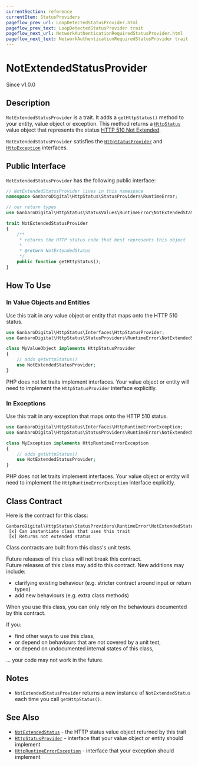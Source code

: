 ```yaml
---
currentSection: reference
currentItem: StatusProviders
pageflow_prev_url: LoopDetectedStatusProvider.html
pageflow_prev_text: LoopDetectedStatusProvider trait
pageflow_next_url: NetworkAuthenticationRequiredStatusProvider.html
pageflow_next_text: NetworkAuthenticationRequiredStatusProvider trait
---
```


# NotExtendedStatusProvider

<div class="callout info">
Since v1.0.0
</div>

## Description

`NotExtendedStatusProvider` is a trait. It adds a `getHttpStatus()` method to your entity, value object or exception. This method returns a [`HttpStatus`](../Interfaces/HttpStatus.html) value object that represents the status [HTTP 510 Not Extended](../StatusValues/NotExtendedStatus.html).

`NotExtendedStatusProvider` satisfies the [`HttpStatusProvider`](../Interfaces/HttpStatusProvider.html) and [`HttpException`](../Interfaces/HttpException) interfaces.

## Public Interface

`NotExtendedStatusProvider` has the following public interface:

```php
// NotExtendedStatusProvider lives in this namespace
namespace GanbaroDigital\HttpStatus\StatusProviders\RuntimeError;

// our return types
use GanbaroDigital\HttpStatus\StatusValues\RuntimeError\NotExtendedStatus;

trait NotExtendedStatusProvider
{
    /**
     * returns the HTTP status code that best represents this object
     *
     * @return NotExtendedStatus
     */
    public function getHttpStatus();
}
```

## How To Use

### In Value Objects and Entities

Use this trait in any value object or entity that maps onto the HTTP 510 status.

```php
use GanbaroDigital\HttpStatus\Interfaces\HttpStatusProvider;
use GanbaroDigital\HttpStatus\StatusProviders\RuntimeError\NotExtendedStatusProvider;

class MyValueObject implements HttpStatusProvider
{
    // adds getHttpStatus()
    use NotExtendedStatusProvider;
}
```

PHP does not let traits implement interfaces. Your value object or entity will need to implement the `HttpStatusProvider` interface explicitly.

### In Exceptions

Use this trait in any exception that maps onto the HTTP 510 status.

```php
use GanbaroDigital\HttpStatus\Interfaces\HttpRuntimeErrorException;
use GanbaroDigital\HttpStatus\StatusProviders\RuntimeError\NotExtendedStatusProvider;

class MyException implements HttpRuntimeErrorException
{
    // adds getHttpStatus()
    use NotExtendedStatusProvider;
}
```

PHP does not let traits implement interfaces. Your value object or entity will need to implement the `HttpRuntimeErrorException` interface explicitly.

## Class Contract

Here is the contract for this class:

    GanbaroDigital\HttpStatus\StatusProviders\RuntimeError\NotExtendedStatusProvider
     [x] Can instantiate class that uses this trait
     [x] Returns not extended status

Class contracts are built from this class's unit tests.

<div class="callout success">
Future releases of this class will not break this contract.
</div>

<div class="callout info" markdown="1">
Future releases of this class may add to this contract. New additions may include:

* clarifying existing behaviour (e.g. stricter contract around input or return types)
* add new behaviours (e.g. extra class methods)
</div>

<div class="callout warning" markdown="1">
When you use this class, you can only rely on the behaviours documented by this contract.

If you:

* find other ways to use this class,
* or depend on behaviours that are not covered by a unit test,
* or depend on undocumented internal states of this class,

... your code may not work in the future.
</div>

## Notes

* `NotExtendedStatusProvider` returns a new instance of `NotExtendedStatus` each time you call `getHttpStatus()`.

## See Also

* [`NotExtendedStatus`](../StatusValues/NotExtendedStatus.html) - the HTTP status value object returned by this trait
* [`HttpStatusProvider`](../Interfaces/HttpStatusProvider.html) - interface that your value object or entity should implement
* [`HttpRuntimeErrorException`](../Interfaces/HttpRuntimeErrorException.html) - interface that your exception should implement

